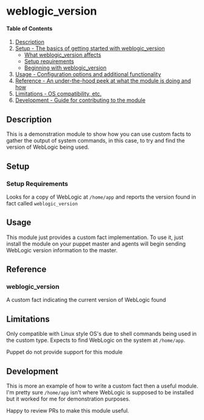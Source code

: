 # weblogic_version

#### Table of Contents

1. [Description](#description)
1. [Setup - The basics of getting started with weblogic_version](#setup)
    * [What weblogic_version affects](#what-weblogic_version-affects)
    * [Setup requirements](#setup-requirements)
    * [Beginning with weblogic_version](#beginning-with-weblogic_version)
1. [Usage - Configuration options and additional functionality](#usage)
1. [Reference - An under-the-hood peek at what the module is doing and how](#reference)
1. [Limitations - OS compatibility, etc.](#limitations)
1. [Development - Guide for contributing to the module](#development)

## Description

This is a demonstration module to show how you can use custom facts to gather the output of system commands, in this case, to try and find the version of WebLogic being used.

## Setup

### Setup Requirements

Looks for a copy of WebLogic at `/home/app` and reports the version found in fact called `weblogic_version`


## Usage

This module just provides a custom fact implementation.  To use it, just install the module on your puppet master and agents will begin sending WebLogic version information to the master.

## Reference

### weblogic_version
A custom fact indicating the current version of WebLogic found

## Limitations

Only compatible with Linux style OS's due to shell commands being used in the custom type.  Expects to find WebLogic on the system at `/home/app`.

Puppet do not provide support for this module

## Development

This is more an example of how to write a custom fact then a useful module.  I'm pretty sure `/home/app` isn't where WebLogic is supposed to be installed but it worked for me for demonstration purposes.

Happy to review PRs to make this module useful.

